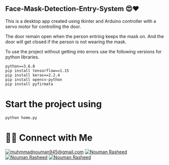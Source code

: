 ## Face-Mask-Detection-Entry-System 😍❤

This is a desktop app created using tkinter and Arduino controller with a servo motor for controlling the door.

The door remain open when the person entring keeps the mask on. And the door will get closed if the person is not wearing the mask.

To use the project without getting into errors use the following versions for python libraries.

```
python==3.6.8
pip install tensorflow==1.15
pip install keras==2.2.4
pip install opencv-python
pip install pyfirmata
```

# Start the project using

```
python home.py
```


# 🤝🏻 Connect with Me

<a href="mailto:muhmmadnouman945@gmail.com">![muhmmadnouman945@gmail.com](https://img.shields.io/badge/Gmail-D14836?style=for-the-badge&logo=gmail&logoColor=white)</a>
<a href="https://www.linkedin.com/in/nouman-rasheed-5a003b157">![Nouman Rasheed](https://img.shields.io/badge/LinkedIn-0077B5?style=for-the-badge&logo=linkedin&logoColor=white)</a>
<a href="https://www.facebook.com/muhammad.nouman.92505956">![Nouman Rasheed](https://img.shields.io/badge/Facebook-1877F2?style=for-the-badge&logo=facebook&logoColor=white)</a>
<a href="https://www.instagram.com/_nouman_r">![Nouman Rasheed](https://img.shields.io/badge/Instagram-E4405F?style=for-the-badge&logo=instagram&logoColor=white)</a>

